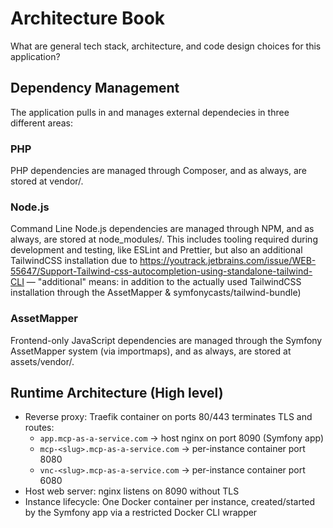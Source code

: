 #  Architecture Book

What are general tech stack, architecture, and code design choices for this application?


## Dependency Management

The application pulls in and manages external dependecies in three different areas:


### PHP

PHP dependencies are managed through Composer, and as always, are stored at vendor/.


### Node.js
Command Line Node.js dependencies are managed through NPM, and as always, are stored at node_modules/. This includes tooling required during development and testing, like ESLint and Prettier, but also an additional TailwindCSS installation due to https://youtrack.jetbrains.com/issue/WEB-55647/Support-Tailwind-css-autocompletion-using-standalone-tailwind-CLI — "additional" means: in addition to the actually used TailwindCSS installation through the AssetMapper & symfonycasts/tailwind-bundle)


### AssetMapper
Frontend-only JavaScript dependencies are managed through the Symfony AssetMapper system (via importmaps), and as always, are stored at assets/vendor/.

## Runtime Architecture (High level)

- Reverse proxy: Traefik container on ports 80/443 terminates TLS and routes:
  - `app.mcp-as-a-service.com` → host nginx on port 8090 (Symfony app)
  - `mcp-<slug>.mcp-as-a-service.com` → per-instance container port 8080
  - `vnc-<slug>.mcp-as-a-service.com` → per-instance container port 6080
- Host web server: nginx listens on 8090 without TLS
- Instance lifecycle: One Docker container per instance, created/started by the Symfony app via a restricted Docker CLI wrapper
